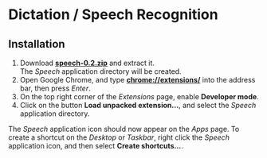 # Dictation / Speech Recognition

## Installation

1. Download __[speech-0.2.zip](http://sourceforge.net/projects/speech/files/speech-0.2.zip/download)__ and extract it.<br>
   The _Speech_ application directory will be created.
2. Open Google Chrome, and type __[chrome://extensions/](chrome://extensions/)__ into the address bar, then press _Enter_.
3. On the top right corner of the _Extensions_ page, enable __Developer mode__.
4. Click on the button __Load unpacked extension...__, and select the _Speech_ application directory.

The _Speech_ application icon should now appear on the _Apps_ page.
To create a shortcut on the _Desktop_ or _Taskbar_, right click the _Speech_ application icon, and then select __Create shortcuts...__.
